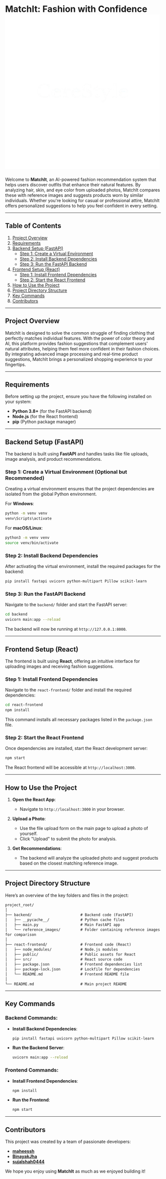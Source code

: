 
# **MatchIt: Fashion with Confidence** ![Logo](./frontend/src/images/logo.png)

Welcome to **MatchIt**, an AI-powered fashion recommendation system that helps users discover outfits that enhance their natural features. By analyzing hair, skin, and eye color from uploaded photos, MatchIt compares these with reference images and suggests products worn by similar individuals. Whether you're looking for casual or professional attire, MatchIt offers personalized suggestions to help you feel confident in every setting.

---

## **Table of Contents**

1. [Project Overview](#project-overview)
2. [Requirements](#requirements)
3. [Backend Setup (FastAPI)](#backend-setup-fastapi)
   - [Step 1: Create a Virtual Environment](#step-1-create-a-virtual-environment-optional-but-recommended)
   - [Step 2: Install Backend Dependencies](#step-2-install-backend-dependencies)
   - [Step 3: Run the FastAPI Backend](#step-3-run-the-fastapi-backend)
4. [Frontend Setup (React)](#frontend-setup-react)
   - [Step 1: Install Frontend Dependencies](#step-1-install-frontend-dependencies)
   - [Step 2: Start the React Frontend](#step-2-start-the-react-frontend)
5. [How to Use the Project](#how-to-use-the-project)
6. [Project Directory Structure](#project-directory-structure)
7. [Key Commands](#key-commands)
8. [Contributors](#contributors)

---

## **Project Overview**

MatchIt is designed to solve the common struggle of finding clothing that perfectly matches individual features. With the power of color theory and AI, this platform provides fashion suggestions that complement users' natural attributes, helping them feel more confident in their fashion choices. By integrating advanced image processing and real-time product suggestions, MatchIt brings a personalized shopping experience to your fingertips.

---

## **Requirements**

Before setting up the project, ensure you have the following installed on your system:

- **Python 3.8+** (for the FastAPI backend)
- **Node.js** (for the React frontend)
- **pip** (Python package manager)

---

## **Backend Setup (FastAPI)**

The backend is built using **FastAPI** and handles tasks like file uploads, image analysis, and product recommendations.

### **Step 1: Create a Virtual Environment (Optional but Recommended)**

Creating a virtual environment ensures that the project dependencies are isolated from the global Python environment.

For **Windows**:
```bash
python -m venv venv
venv\Scripts\activate
```

For **macOS/Linux**:
```bash
python3 -m venv venv
source venv/bin/activate
```

### **Step 2: Install Backend Dependencies**

After activating the virtual environment, install the required packages for the backend:

```bash
pip install fastapi uvicorn python-multipart Pillow scikit-learn
```

### **Step 3: Run the FastAPI Backend**

Navigate to the `backend/` folder and start the FastAPI server:

```bash
cd backend
uvicorn main:app --reload
```

The backend will now be running at `http://127.0.0.1:8000`.

---

## **Frontend Setup (React)**

The frontend is built using **React**, offering an intuitive interface for uploading images and receiving fashion suggestions.

### **Step 1: Install Frontend Dependencies**

Navigate to the `react-frontend/` folder and install the required dependencies:

```bash
cd react-frontend
npm install
```

This command installs all necessary packages listed in the `package.json` file.

### **Step 2: Start the React Frontend**

Once dependencies are installed, start the React development server:

```bash
npm start
```

The React frontend will be accessible at `http://localhost:3000`.

---

## **How to Use the Project**

1. **Open the React App**:
   - Navigate to `http://localhost:3000` in your browser.
   
2. **Upload a Photo**:
   - Use the file upload form on the main page to upload a photo of yourself.
   - Click "Upload" to submit the photo for analysis.

3. **Get Recommendations**:
   - The backend will analyze the uploaded photo and suggest products based on the closest matching reference image.

---

## **Project Directory Structure**

Here’s an overview of the key folders and files in the project:

```
project_root/
│
├── backend/                      # Backend code (FastAPI)
│   ├── __pycache__/              # Python cache files
│   ├── main.py                   # Main FastAPI app
│   └── reference_images/         # Folder containing reference images for comparison
│
├── react-frontend/               # Frontend code (React)
│   ├── node_modules/             # Node.js modules
│   ├── public/                   # Public assets for React
│   ├── src/                      # React source code
│   ├── package.json              # Frontend dependencies list
│   ├── package-lock.json         # Lockfile for dependencies
│   └── README.md                 # Frontend README file
│
└── README.md                     # Main project README
```

---

## **Key Commands**

### **Backend Commands**:

- **Install Backend Dependencies**:
  ```bash
  pip install fastapi uvicorn python-multipart Pillow scikit-learn
  ```

- **Run the Backend Server**:
  ```bash
  uvicorn main:app --reload
  ```

### **Frontend Commands**:

- **Install Frontend Dependencies**:
  ```bash
  npm install
  ```

- **Run the Frontend**:
  ```bash
  npm start
  ```

---

## **Contributors**

This project was created by a team of passionate developers:

- **[maheessh](https://github.com/maheessh)**
- **[BinayakJha](https://github.com/BinayakJha)**
- **[sujalshah0444](https://github.com/sujalshah0444)**

We hope you enjoy using **MatchIt** as much as we enjoyed building it!
